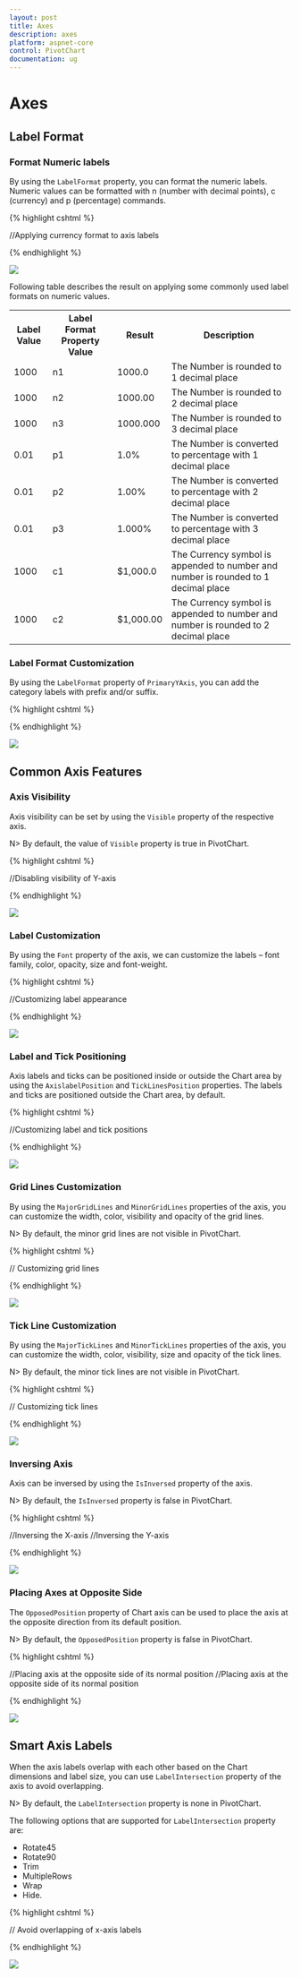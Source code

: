 ```yaml
---
layout: post
title: Axes
description: axes 
platform: aspnet-core
control: PivotChart
documentation: ug
---
```


# Axes 

## Label Format

### Format Numeric labels

By using the `LabelFormat` property, you can format the numeric labels. Numeric values can be formatted with n (number with decimal points), c (currency) and p (percentage) commands.

{% highlight cshtml %}

<ej-pivot-chart id="PivotChart1">
    //Applying currency format to axis labels
    <e-primary-y-axis label-format="c" ></e-primary-y-axis>
    <e-size width="950px" height="460px"></e-size>
</ej-pivot-chart>

{% endhighlight %}

![](Chart-Axes_images/Chart-Axes_img1.png)

Following table describes the result on applying some commonly used label formats on numeric values.

<table>
<tr>
<th>
Label Value</th><th>
Label Format Property Value</th><th>
Result</th><th>
Description</th>
</tr>
<tr><td>
1000</td><td>
n1</td><td>    
1000.0</td><td>
The Number is rounded to 1 decimal place</td>
</tr>
<tr><td>
1000</td><td>
n2</td><td>    
1000.00</td><td>
The Number is rounded to 2 decimal place</td>
</tr>
<tr><td>
1000</td><td>
n3</td><td>    
1000.000</td><td>
The Number is rounded to 3 decimal place</td>
</tr>
<tr><td>
0.01</td><td>
p1</td><td>    
1.0%</td><td>
The Number is converted to percentage with 1 decimal place</td>
</tr>
<tr><td>
0.01</td><td>
p2</td><td>    
1.00%</td><td>
The Number is converted to percentage with 2 decimal place</td>
</tr>
<tr><td>
0.01</td><td>
p3</td><td>    
1.000%</td><td>
The Number is converted to percentage with 3 decimal place</td>
</tr>
<tr><td>
1000</td><td>
c1</td><td>    
$1,000.0</td><td>
The Currency symbol is appended to number and number is rounded to 1 decimal place</td>
</tr>
<tr><td>
1000</td><td>
c2</td><td>    
$1,000.00</td><td>
The Currency symbol is appended to number and number is rounded to 2 decimal place</td>
</tr>
</table>

### Label Format Customization 

By using the `LabelFormat` property of `PrimaryYAxis`, you can add the category labels with prefix and/or suffix. 

{% highlight cshtml %}

<ej-pivot-chart id="PivotChart1">
    <e-primary-y-axis label-format="${value} K" ></e-primary-y-axis>
    <e-size width="950px" height="460px"></e-size>
</ej-pivot-chart>

{% endhighlight %}

![](Chart-Axes_images/Chart-Axes_img2.png)

## Common Axis Features

### Axis Visibility

Axis visibility can be set by using the `Visible` property of the respective axis.

N> By default, the value of `Visible` property is true in PivotChart.

{% highlight cshtml %}

<ej-pivot-chart id="PivotChart1">
    //Disabling visibility of Y-axis
    <e-primary-y-axis visible="false"></e-primary-y-axis>
    <e-size width="950px" height="460px"></e-size>
</ej-pivot-chart>

{% endhighlight %}

![](Chart-Axes_images/Chart-Axes_img3.png)

### Label Customization

By using the `Font` property of the axis, we can customize the labels – font family, color, opacity, size and font-weight.

{% highlight cshtml %}

<ej-pivot-chart id="PivotChart1">
    //Customizing label appearance
    <e-primary-x-axis font-color="Blue" font-font-size="14px" font-font-family="Segoe UI" font-font-weight="Bold"></e-primary-x-axis>
    <e-size width="950px" height="460px"></e-size>
</ej-pivot-chart>

{% endhighlight %}

![](Chart-Axes_images/Chart-Axes_img4.png)

### Label and Tick Positioning

Axis labels and ticks can be positioned inside or outside the Chart area by using the `AxislabelPosition` and `TickLinesPosition` properties. The labels and ticks are positioned outside the Chart area, by default.

{% highlight cshtml %}

<ej-pivot-chart id="PivotChart1">
    //Customizing label and tick positions
    <e-primary-x-axis axis-label-position="Inside" tick-lines-position="Inside"></e-primary-x-axis>
    <e-size width="950px" height="460px"></e-size>
</ej-pivot-chart>

{% endhighlight %}

![](Chart-Axes_images/Chart-Axes_img5.png)

### Grid Lines Customization

By using the `MajorGridLines` and `MinorGridLines` properties of the axis, you can customize the width, color, visibility and opacity of the grid lines.

N> By default, the minor grid lines are not visible in PivotChart.

{% highlight cshtml %}

<ej-pivot-chart id="PivotChart1">
    // Customizing grid lines
    <e-primary-x-axis major-grid-lines-width="5" major-grid-lines-visible="true" major-grid-lines-color="Blue" minor-ticks-per-interval="1" minor-grid-lines-width="25" minor-grid-lines-visible="true" minor-grid-lines-color="Red"></e-primary-x-axis>
    <e-size width="950px" height="460px"></e-size>
</ej-pivot-chart>

{% endhighlight %}

![](Chart-Axes_images/Chart-Axes_img6.png)

### Tick Line Customization

By using the `MajorTickLines` and `MinorTickLines` properties of the axis, you can customize the width, color, visibility, size and opacity of the tick lines.

N> By default, the minor tick lines are not visible in PivotChart.

{% highlight cshtml %}

<ej-pivot-chart id="PivotChart1">
    // Customizing tick lines
    <e-primary-x-axis major-tick-lines-width="10" major-tick-lines-visible="true" major-tick-lines-size="15" major-tick-lines-color="Blue" minor-ticks-per-interval="1" minor-tick-lines-width="15" minor-tick-lines-size="25" minor-tick-lines-visible="true" minor-tick-lines-color="Red"></e-primary-x-axis>
    <e-size width="950px" height="460px"></e-size>
</ej-pivot-chart>

{% endhighlight %}

![](Chart-Axes_images/Chart-Axes_img7.png)

### Inversing Axis

Axis can be inversed by using the `IsInversed` property of the axis.

N> By default, the `IsInversed` property is false in PivotChart.

{% highlight cshtml %}

<ej-pivot-chart id="PivotChart1">
    //Inversing the X-axis
    <e-primary-x-axis is-inversed="true"></e-primary-x-axis>
    //Inversing the Y-axis
    <e-primary-y-axis is-inversed="true"></e-primary-y-axis>
    <e-size width="950px" height="460px"></e-size>
</ej-pivot-chart>

{% endhighlight %}

![](Chart-Axes_images/Chart-Axes_img8.png)

### Placing Axes at Opposite Side

The `OpposedPosition` property of Chart axis can be used to place the axis at the opposite direction from its default position.

N> By default, the `OpposedPosition` property is false in PivotChart.

{% highlight cshtml %}

<ej-pivot-chart id="PivotChart1">
    //Placing axis at the opposite side of its normal position
    <e-primary-x-axis opposed-position="true"></e-primary-x-axis>
    //Placing axis at the opposite side of its normal position
    <e-primary-y-axis opposed-position="true"></e-primary-y-axis>
    <e-size width="950px" height="460px"></e-size>
</ej-pivot-chart>

{% endhighlight %}

![](Chart-Axes_images/Chart-Axes_img9.png)

## Smart Axis Labels

When the axis labels overlap with each other based on the Chart dimensions and label size, you can use `LabelIntersection` property of the axis to avoid overlapping.

N> By default, the `LabelIntersection` property is none in PivotChart.

The following options that are supported for `LabelIntersection` property are:
 
* Rotate45
* Rotate90
* Trim
* MultipleRows
* Wrap
* Hide. 

{% highlight cshtml %}

<ej-pivot-chart id="PivotChart1">
    // Avoid overlapping of x-axis labels
    <e-primary-x-axis label-intersect-action="MultipleRows"></e-primary-x-axis>
    <e-size width="950px" height="460px"></e-size>
</ej-pivot-chart>

{% endhighlight %} 

![](Chart-Axes_images/Chart-Axes_img10.png)

